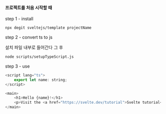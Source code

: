 #### 프로젝트를 처음 시작할 때

step 1 - install

```bash
npx degit sveltejs/template projectName
```

step 2 - convert ts to js

설치 파일 내부로 들어간다 그 후

```bash
node scripts/setupTypeScript.js
```

step 3 - use

```js
<script lang="ts">
	export let name: string;
</script>

<main>
	<h1>Hello {name}!</h1>
	<p>Visit the <a href="https://svelte.dev/tutorial">Svelte tutorial</a> to learn how to build Svelte apps.</p>
</main>
```
